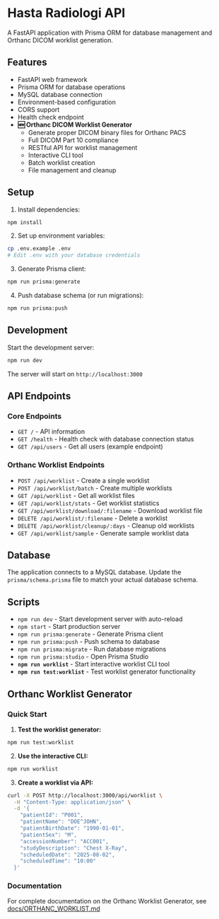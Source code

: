 # Hasta Radiologi API

A FastAPI application with Prisma ORM for database management and Orthanc DICOM worklist generation.

## Features

- FastAPI web framework
- Prisma ORM for database operations
- MySQL database connection
- Environment-based configuration
- CORS support
- Health check endpoint
- **🆕 Orthanc DICOM Worklist Generator**
  - Generate proper DICOM binary files for Orthanc PACS
  - Full DICOM Part 10 compliance
  - RESTful API for worklist management
  - Interactive CLI tool
  - Batch worklist creation
  - File management and cleanup

## Setup

1. Install dependencies:
```bash
npm install
```

2. Set up environment variables:
```bash
cp .env.example .env
# Edit .env with your database credentials
```

3. Generate Prisma client:
```bash
npm run prisma:generate
```

4. Push database schema (or run migrations):
```bash
npm run prisma:push
```

## Development

Start the development server:
```bash
npm run dev
```

The server will start on `http://localhost:3000`

## API Endpoints

### Core Endpoints
- `GET /` - API information
- `GET /health` - Health check with database connection status
- `GET /api/users` - Get all users (example endpoint)

### Orthanc Worklist Endpoints
- `POST /api/worklist` - Create a single worklist
- `POST /api/worklist/batch` - Create multiple worklists
- `GET /api/worklist` - Get all worklist files
- `GET /api/worklist/stats` - Get worklist statistics
- `GET /api/worklist/download/:filename` - Download worklist file
- `DELETE /api/worklist/:filename` - Delete a worklist
- `DELETE /api/worklist/cleanup/:days` - Cleanup old worklists
- `GET /api/worklist/sample` - Generate sample worklist data

## Database

The application connects to a MySQL database. Update the `prisma/schema.prisma` file to match your actual database schema.

## Scripts

- `npm run dev` - Start development server with auto-reload
- `npm start` - Start production server
- `npm run prisma:generate` - Generate Prisma client
- `npm run prisma:push` - Push schema to database
- `npm run prisma:migrate` - Run database migrations
- `npm run prisma:studio` - Open Prisma Studio
- **`npm run worklist`** - Start interactive worklist CLI tool
- **`npm run test:worklist`** - Test worklist generator functionality

## Orthanc Worklist Generator

### Quick Start

1. **Test the worklist generator:**
```bash
npm run test:worklist
```

2. **Use the interactive CLI:**
```bash
npm run worklist
```

3. **Create a worklist via API:**
```bash
curl -X POST http://localhost:3000/api/worklist \
  -H "Content-Type: application/json" \
  -d '{
    "patientId": "P001",
    "patientName": "DOE^JOHN",
    "patientBirthDate": "1990-01-01",
    "patientSex": "M",
    "accessionNumber": "ACC001",
    "studyDescription": "Chest X-Ray",
    "scheduledDate": "2025-08-02",
    "scheduledTime": "10:00"
  }'
```

### Documentation

For complete documentation on the Orthanc Worklist Generator, see [docs/ORTHANC_WORKLIST.md](docs/ORTHANC_WORKLIST.md)
